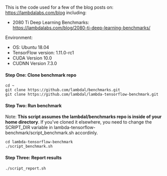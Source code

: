 
This is the code used for a few of the blog posts on: https://lambdalabs.com/blog including:

- 2080 Ti Deep Learning Benchmarks: https://lambdalabs.com/blog/2080-ti-deep-learning-benchmarks/

Environment:
- OS: Ubuntu 18.04
- TensorFlow version: 1.11.0-rc1
- CUDA Version 10.0
- CUDNN Version 7.3.0

<!-- #### Step One: Download mini imagenet data (1.5 GB)


```
(mkdir ~/data;
curl https://s3-us-west-2.amazonaws.com/lambdalabs-files/imagenet_mini.tar.gz | tar xvz -C ~/data)
``` -->

#### Step One: Clone benchmark repo


```
cd ~
git clone https://github.com/lambdal/benchmarks.git
git clone https://github.com/lambdal/lambda-tensorflow-benchmark.git
```

#### Step Two: Run benchmark


Note: __This script assumes the lambdal/benchmarks repo is inside of your home directory__. If you've cloned it elsewhere, you need to change the SCRIPT_DIR variable in lambda-tensorflow-benchmark/script_benchmark.sh accordinly.

```
cd lambda-tensorflow-benchmark
./script_benchmark.sh
```

#### Step Three: Report results


```
./script_report.sh
```

